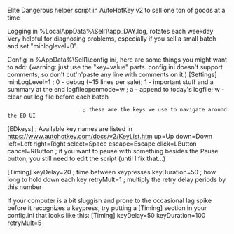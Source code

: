Elite Dangerous helper script in AutoHotKey v2 to sell one ton of goods at a time

Logging in %LocalAppData%\Sell1\app_DAY.log, rotates each weekday
Very helpful for diagnosing problems, especially if you sell a small batch and set "minloglevel=0".

Config in %AppData%\Sell1\config.ini, here are some things you might want to add:
(warning: just use the "key=value" parts.  config.ini doesn't support comments, so don't cut'n'paste any line with comments on it.)
[Settings]
minLogLevel=1				; 0 - debug (~15 lines per sale);  1 - important stuff and a summary at the end
logfileopenmode=w			; a - append to today's logfile;  w - clear out log file before each batch

							; these are the keys we use to navigate around the ED UI
[EDkeys]					; Available key names are listed in https://www.autohotkey.com/docs/v2/KeyList.htm
up=Up
down=Down
left=Left
right=Right
select=Space
escape=Escape
click=LButton
cancel=RButton
							; if you want to pause with something besides the Pause button, you still need to edit the script (until I fix that...)

[Timing]
keyDelay=20					; time between keypresses
keyDuration=50				; how long to hold down each key
retryMult=1					; multiply the retry delay periods by this number

If your computer is a bit sluggish and prone to the occasional lag spike before it recognizes a keypress, try putting a [Timing] section in your config.ini that looks like this:
[Timing]
keyDelay=50
keyDuration=100
retryMult=5